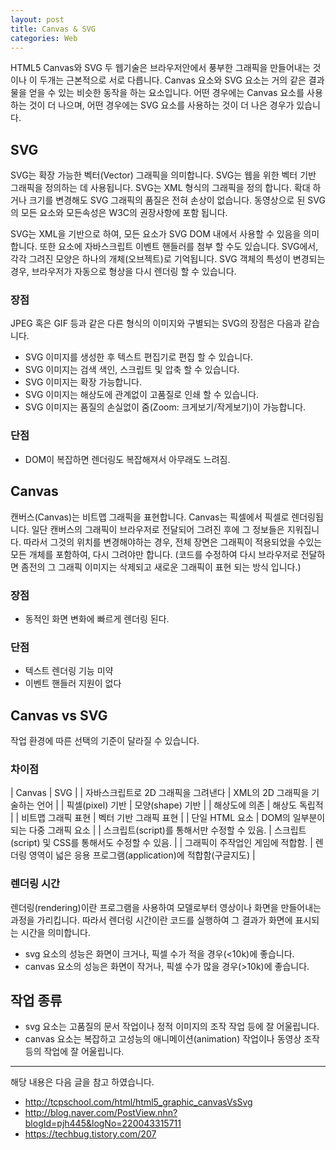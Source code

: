 ```yaml
---
layout: post
title: Canvas & SVG
categories: Web
---
```


HTML5 Canvas와 SVG 두 웹기술은 브라우저안에서 풍부한 그래픽을 만들어내는 것이나 이 두개는 근본적으로 서로 다릅니다. Canvas 요소와 SVG 요소는 거의 같은 결과물을 얻을 수 있는 비슷한 동작을 하는 요소입니다. 어떤 경우에는 Canvas 요소를 사용하는 것이 더 나으며, 어떤 경우에는 SVG 요소를 사용하는 것이 더 나은 경우가 있습니다.

## SVG

SVG는 확장 가능한 벡터(Vector) 그래픽을 의미합니다. SVG는 웹을 위한 벡터 기반 그래픽을 정의하는 데 사용됩니다. SVG는 XML 형식의 그래픽을 정의 합니다. 확대 하거나 크기를 변경해도 SVG 그래픽의 품질은 전혀 손상이 없습니다. 동영상으로 된 SVG의 모든 요소와 모든속성은 W3C의 권장사항에 포함 됩니다.

SVG는 XML을 기반으로 하여, 모든 요소가 SVG DOM 내에서 사용할 수 있음을 의미합니다. 또한 요소에 자바스크립트 이벤트 핸들러를 첨부 할 수도 있습니다. SVG에서, 각각 그려진 모양은 하나의 개체(오브젝트)로 기억됩니다. SVG 객체의 특성이 변경되는 경우, 브라우저가 자동으로 형상을 다시 렌더링 할 수 있습니다.

### 장점

JPEG 혹은 GIF 등과 같은 다른 형식의 이미지와 구별되는 SVG의 장점은 다음과 같습니다.

- SVG 이미지를 생성한 후 텍스트 편집기로 편집 할 수 있습니다.
- SVG 이미지는 검색 색인, 스크립트 및 압축 할 수 있습니다.
- SVG 이미지는 확장 가능합니다.
- SVG 이미지는 해상도에 관계없이 고품질로 인쇄 할 수 있습니다.
- SVG 이미지는 품질의 손실없이 줌(Zoom: 크게보기/작게보기)이 가능합니다.

### 단점

- DOM이 복잡하면 렌더링도 복잡해져서 아무래도 느려짐.

## Canvas

캔버스(Canvas)는 비트맵 그래픽을 표현합니다. Canvas는 픽셀에서 픽셀로 렌더링됩니다. 일단 캔버스의 그래픽이 브라우저로 전달되어 그려진 후에 그 정보들은 지워집니다. 따라서 그것의 위치를 변경해야하는 경우, 전체 장면은 그래픽이 적용되었을 수있는 모든 개체를 포함하여, 다시 그려야만 합니다. (코드를 수정하여 다시 브라우저로 전달하면 좀전의 그 그래픽 이미지는 삭제되고 새로운 그래픽이 표현 되는 방식 입니다.)

### 장점

- 동적인 화면 변화에 빠르게 렌더링 된다.

### 단점

- 텍스트 렌더링 기능 미약
- 이벤트 핸들러 지원이 없다

## Canvas vs SVG

작업 환경에 따른 선택의 기준이 달라질 수 있습니다.

### 차이점

| Canvas | SVG |
| 자바스크립트로 2D 그래픽을 그려낸다 | XML의 2D 그래픽을 기술하는 언어 |
| 픽셀(pixel) 기반 | 모양(shape) 기반 |
| 해상도에 의존 | 해상도 독립적 |
| 비트맵 그래픽 표현 | 벡터 기반 그래픽 표현 |
| 단일 HTML 요소 | DOM의 일부분이 되는 다중 그래픽 요소 |
| 스크립트(script)를 통해서만 수정할 수 있음. | 스크립트(script) 및 CSS를 통해서도 수정할 수 있음. |
| 그래픽이 주작업인 게임에 적합함. | 렌더링 영역이 넓은 응용 프로그램(application)에 적합함(구글지도) |

### 렌더링 시간

렌더링(rendering)이란 프로그램을 사용하여 모델로부터 영상이나 화면을 만들어내는 과정을 가리킵니다. 따라서 렌더링 시간이란 코드를 실행하여 그 결과가 화면에 표시되는 시간을 의미합니다.

- svg 요소의 성능은 화면이 크거나, 픽셀 수가 적을 경우(<10k)에 좋습니다.
- canvas 요소의 성능은 화면이 작거나, 픽셀 수가 많을 경우(>10k)에 좋습니다.

## 작업 종류

- svg 요소는 고품질의 문서 작업이나 정적 이미지의 조작 작업 등에 잘 어울립니다.
- canvas 요소는 복잡하고 고성능의 애니메이션(animation) 작업이나 동영상 조작 등의 작업에 잘 어울립니다.


---

해당 내용은 다음 글을 참고 하였습니다.

- http://tcpschool.com/html/html5_graphic_canvasVsSvg
- http://blog.naver.com/PostView.nhn?blogId=pjh445&logNo=220043315711
- https://techbug.tistory.com/207
